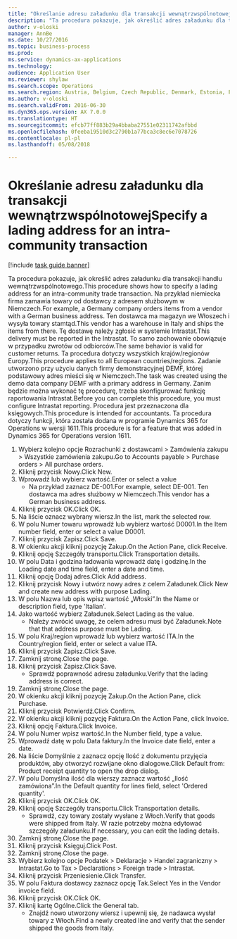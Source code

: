 ```yaml
--- 
title: "Określanie adresu załadunku dla transakcji wewnątrzwspólnotowej"
description: "Ta procedura pokazuje, jak określić adres załadunku dla transakcji handlu wewnątrzwspólnotowego."
author: v-oloski
manager: AnnBe
ms.date: 10/27/2016
ms.topic: business-process
ms.prod: 
ms.service: dynamics-ax-applications
ms.technology: 
audience: Application User
ms.reviewer: shylaw
ms.search.scope: Operations
ms.search.region: Austria, Belgium, Czech Republic, Denmark, Estonia, Finland, France, Germany, Hungary, Ireland, Italy, Latvia, Lithuania, Netherlands, Poland, Spain, Sweden, United Kingdom
ms.author: v-oloski
ms.search.validFrom: 2016-06-30
ms.dyn365.ops.version: AX 7.0.0
ms.translationtype: HT
ms.sourcegitcommit: efcb77ff883b29a4bbaba27551e02311742afbbd
ms.openlocfilehash: 0feeba19510d3c2790b1a77bca3c8ec6e7078726
ms.contentlocale: pl-pl
ms.lasthandoff: 05/08/2018

---
```

# <a name="specify-a-lading-address-for-an-intra-community-transaction"></a><span data-ttu-id="06521-103">Określanie adresu załadunku dla transakcji wewnątrzwspólnotowej</span><span class="sxs-lookup"><span data-stu-id="06521-103">Specify a lading address for an intra-community transaction</span></span>

[!include [task guide banner](../../includes/task-guide-banner.md)]

<span data-ttu-id="06521-104">Ta procedura pokazuje, jak określić adres załadunku dla transakcji handlu wewnątrzwspólnotowego.</span><span class="sxs-lookup"><span data-stu-id="06521-104">This procedure shows how to specify a lading address for an intra-community trade transaction.</span></span> <span data-ttu-id="06521-105">Na przykład niemiecka firma zamawia towary od dostawcy z adresem służbowym w Niemczech.</span><span class="sxs-lookup"><span data-stu-id="06521-105">For example, a Germany company orders items from a vendor with a German business address.</span></span> <span data-ttu-id="06521-106">Ten dostawca ma magazyn we Włoszech i wysyła towary stamtąd.</span><span class="sxs-lookup"><span data-stu-id="06521-106">This vendor has a warehouse in Italy and ships the items from there.</span></span> <span data-ttu-id="06521-107">Tę dostawę należy zgłosić w systemie Intrastat.</span><span class="sxs-lookup"><span data-stu-id="06521-107">This delivery must be reported in the Intrastat.</span></span> <span data-ttu-id="06521-108">To samo zachowanie obowiązuje w przypadku zwrotów od odbiorców.</span><span class="sxs-lookup"><span data-stu-id="06521-108">The same behavior is valid for customer returns.</span></span>
<span data-ttu-id="06521-109">Ta procedura dotyczy wszystkich krajów/regionów Europy.</span><span class="sxs-lookup"><span data-stu-id="06521-109">This procedure applies to all European countries/regions.</span></span> <span data-ttu-id="06521-110">Zadanie utworzono przy użyciu danych firmy demonstracyjnej DEMF, której podstawowy adres mieści się w Niemczech.</span><span class="sxs-lookup"><span data-stu-id="06521-110">The task was created using the demo data company DEMF with a primary address in Germany.</span></span> <span data-ttu-id="06521-111">Zanim będzie można wykonać tę procedurę, trzeba skonfigurować funkcję raportowania Intrastat.</span><span class="sxs-lookup"><span data-stu-id="06521-111">Before you can complete this procedure, you must configure Intrastat reporting.</span></span> <span data-ttu-id="06521-112">Procedura jest przeznaczona dla księgowych.</span><span class="sxs-lookup"><span data-stu-id="06521-112">This procedure is intended for accountants.</span></span> <span data-ttu-id="06521-113">Ta procedura dotyczy funkcji, która została dodana w programie Dynamics 365 for Operations w wersji 1611.</span><span class="sxs-lookup"><span data-stu-id="06521-113">This procedure is for a feature that was added in Dynamics 365 for Operations version 1611.</span></span>

1. <span data-ttu-id="06521-114">Wybierz kolejno opcje Rozrachunki z dostawcami > Zamówienia zakupu > Wszystkie zamówienia zakupu.</span><span class="sxs-lookup"><span data-stu-id="06521-114">Go to Accounts payable > Purchase orders > All purchase orders.</span></span>
2. <span data-ttu-id="06521-115">Kliknij przycisk Nowy.</span><span class="sxs-lookup"><span data-stu-id="06521-115">Click New.</span></span>
3. <span data-ttu-id="06521-116">Wprowadź lub wybierz wartość.</span><span class="sxs-lookup"><span data-stu-id="06521-116">Enter or select a value</span></span>
    * <span data-ttu-id="06521-117">Na przykład zaznacz DE-001.</span><span class="sxs-lookup"><span data-stu-id="06521-117">For example, select DE-001.</span></span> <span data-ttu-id="06521-118">Ten dostawca ma adres służbowy w Niemczech.</span><span class="sxs-lookup"><span data-stu-id="06521-118">This vendor has a German business address.</span></span>  
4. <span data-ttu-id="06521-119">Kliknij przycisk OK.</span><span class="sxs-lookup"><span data-stu-id="06521-119">Click OK.</span></span>
5. <span data-ttu-id="06521-120">Na liście oznacz wybrany wiersz.</span><span class="sxs-lookup"><span data-stu-id="06521-120">In the list, mark the selected row.</span></span>
6. <span data-ttu-id="06521-121">W polu Numer towaru wprowadź lub wybierz wartość D0001.</span><span class="sxs-lookup"><span data-stu-id="06521-121">In the Item number field, enter or select a value D0001.</span></span>
7. <span data-ttu-id="06521-122">Kliknij przycisk Zapisz.</span><span class="sxs-lookup"><span data-stu-id="06521-122">Click Save.</span></span>
8. <span data-ttu-id="06521-123">W okienku akcji kliknij pozycję Zakup.</span><span class="sxs-lookup"><span data-stu-id="06521-123">On the Action Pane, click Receive.</span></span>
9. <span data-ttu-id="06521-124">Kliknij opcję Szczegóły transportu.</span><span class="sxs-lookup"><span data-stu-id="06521-124">Click Transportation details.</span></span>
10. <span data-ttu-id="06521-125">W polu Data i godzina ładowania wprowadź datę i godzinę.</span><span class="sxs-lookup"><span data-stu-id="06521-125">In the Loading date and time field, enter a date and time.</span></span>
11. <span data-ttu-id="06521-126">Kliknij opcję Dodaj adres.</span><span class="sxs-lookup"><span data-stu-id="06521-126">Click Add address.</span></span>
12. <span data-ttu-id="06521-127">Kliknij przycisk Nowy i utwórz nowy adres z celem Załadunek.</span><span class="sxs-lookup"><span data-stu-id="06521-127">Click New and create new address with purpose Lading.</span></span>
13. <span data-ttu-id="06521-128">W polu Nazwa lub opis wpisz wartość „Włoski”.</span><span class="sxs-lookup"><span data-stu-id="06521-128">In the Name or description field, type 'Italian'.</span></span>
14. <span data-ttu-id="06521-129">Jako wartość wybierz Załadunek.</span><span class="sxs-lookup"><span data-stu-id="06521-129">Select Lading as the value.</span></span>
    * <span data-ttu-id="06521-130">Należy zwrócić uwagę, że celem adresu musi być Załadunek.</span><span class="sxs-lookup"><span data-stu-id="06521-130">Note that that address purpose must be Lading.</span></span>  
15. <span data-ttu-id="06521-131">W polu Kraj/region wprowadź lub wybierz wartość ITA.</span><span class="sxs-lookup"><span data-stu-id="06521-131">In the Country/region field, enter or select a value ITA.</span></span>
16. <span data-ttu-id="06521-132">Kliknij przycisk Zapisz.</span><span class="sxs-lookup"><span data-stu-id="06521-132">Click Save.</span></span>
17. <span data-ttu-id="06521-133">Zamknij stronę.</span><span class="sxs-lookup"><span data-stu-id="06521-133">Close the page.</span></span>
18. <span data-ttu-id="06521-134">Kliknij przycisk Zapisz.</span><span class="sxs-lookup"><span data-stu-id="06521-134">Click Save.</span></span>
    * <span data-ttu-id="06521-135">Sprawdź poprawność adresu załadunku.</span><span class="sxs-lookup"><span data-stu-id="06521-135">Verify that the lading address is correct.</span></span>  
19. <span data-ttu-id="06521-136">Zamknij stronę.</span><span class="sxs-lookup"><span data-stu-id="06521-136">Close the page.</span></span>
20. <span data-ttu-id="06521-137">W okienku akcji kliknij pozycję Zakup.</span><span class="sxs-lookup"><span data-stu-id="06521-137">On the Action Pane, click Purchase.</span></span>
21. <span data-ttu-id="06521-138">Kliknij przycisk Potwierdź.</span><span class="sxs-lookup"><span data-stu-id="06521-138">Click Confirm.</span></span>
22. <span data-ttu-id="06521-139">W okienku akcji kliknij pozycję Faktura.</span><span class="sxs-lookup"><span data-stu-id="06521-139">On the Action Pane, click Invoice.</span></span>
23. <span data-ttu-id="06521-140">Kliknij opcję Faktura.</span><span class="sxs-lookup"><span data-stu-id="06521-140">Click Invoice.</span></span>
24. <span data-ttu-id="06521-141">W polu Numer wpisz wartość.</span><span class="sxs-lookup"><span data-stu-id="06521-141">In the Number field, type a value.</span></span>
25. <span data-ttu-id="06521-142">Wprowadź datę w polu Data faktury.</span><span class="sxs-lookup"><span data-stu-id="06521-142">In the Invoice date field, enter a date.</span></span>
26. <span data-ttu-id="06521-143">Na liście Domyślnie z zaznacz opcję Ilość z dokumentu przyjęcia produktów, aby otworzyć rozwijane okno dialogowe.</span><span class="sxs-lookup"><span data-stu-id="06521-143">Click Default from: Product receipt quantity to open the drop dialog.</span></span>
27. <span data-ttu-id="06521-144">W polu Domyślna ilość dla wierszy zaznacz wartość „Ilość zamówiona”.</span><span class="sxs-lookup"><span data-stu-id="06521-144">In the Default quantity for lines field, select 'Ordered quantity'.</span></span>
28. <span data-ttu-id="06521-145">Kliknij przycisk OK.</span><span class="sxs-lookup"><span data-stu-id="06521-145">Click OK.</span></span>
29. <span data-ttu-id="06521-146">Kliknij opcję Szczegóły transportu.</span><span class="sxs-lookup"><span data-stu-id="06521-146">Click Transportation details.</span></span>
    * <span data-ttu-id="06521-147">Sprawdź, czy towary zostały wysłane z Włoch.</span><span class="sxs-lookup"><span data-stu-id="06521-147">Verify that goods were shipped from Italy.</span></span> <span data-ttu-id="06521-148">W razie potrzeby można edytować szczegóły załadunku.</span><span class="sxs-lookup"><span data-stu-id="06521-148">If necessary, you can edit the lading details.</span></span>  
30. <span data-ttu-id="06521-149">Zamknij stronę.</span><span class="sxs-lookup"><span data-stu-id="06521-149">Close the page.</span></span>
31. <span data-ttu-id="06521-150">Kliknij przycisk Księguj.</span><span class="sxs-lookup"><span data-stu-id="06521-150">Click Post.</span></span>
32. <span data-ttu-id="06521-151">Zamknij stronę.</span><span class="sxs-lookup"><span data-stu-id="06521-151">Close the page.</span></span>
33. <span data-ttu-id="06521-152">Wybierz kolejno opcje Podatek > Deklaracje > Handel zagraniczny > Intrastat.</span><span class="sxs-lookup"><span data-stu-id="06521-152">Go to Tax > Declarations > Foreign trade > Intrastat.</span></span>
34. <span data-ttu-id="06521-153">Kliknij przycisk Przeniesienie.</span><span class="sxs-lookup"><span data-stu-id="06521-153">Click Transfer.</span></span>
35. <span data-ttu-id="06521-154">W polu Faktura dostawcy zaznacz opcję Tak.</span><span class="sxs-lookup"><span data-stu-id="06521-154">Select Yes in the Vendor invoice field.</span></span>
36. <span data-ttu-id="06521-155">Kliknij przycisk OK.</span><span class="sxs-lookup"><span data-stu-id="06521-155">Click OK.</span></span>
37. <span data-ttu-id="06521-156">Kliknij kartę Ogólne.</span><span class="sxs-lookup"><span data-stu-id="06521-156">Click the General tab.</span></span>
    * <span data-ttu-id="06521-157">Znajdź nowo utworzony wiersz i upewnij się, że nadawca wysłał towary z Włoch.</span><span class="sxs-lookup"><span data-stu-id="06521-157">Find a newly created line and verify that the sender shipped the goods from Italy.</span></span>  


